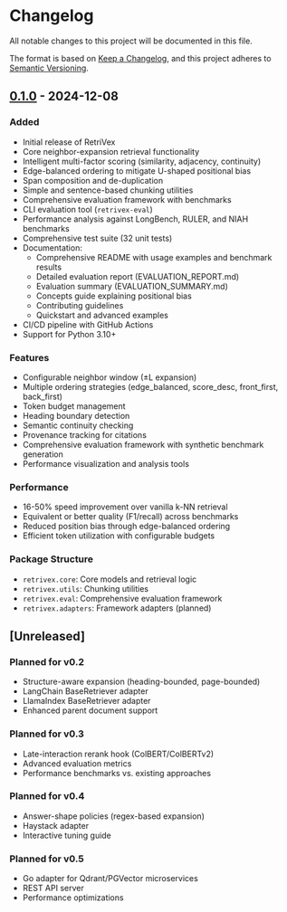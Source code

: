 # Changelog

All notable changes to this project will be documented in this file.

The format is based on [Keep a Changelog](https://keepachangelog.com/en/1.0.0/),
and this project adheres to [Semantic Versioning](https://semver.org/spec/v2.0.0.html).

## [0.1.0] - 2024-12-08

### Added
- Initial release of RetriVex
- Core neighbor-expansion retrieval functionality
- Intelligent multi-factor scoring (similarity, adjacency, continuity)
- Edge-balanced ordering to mitigate U-shaped positional bias
- Span composition and de-duplication
- Simple and sentence-based chunking utilities
- Comprehensive evaluation framework with benchmarks
- CLI evaluation tool (`retrivex-eval`)
- Performance analysis against LongBench, RULER, and NIAH benchmarks
- Comprehensive test suite (32 unit tests)
- Documentation:
  - Comprehensive README with usage examples and benchmark results
  - Detailed evaluation report (EVALUATION_REPORT.md)
  - Evaluation summary (EVALUATION_SUMMARY.md)
  - Concepts guide explaining positional bias
  - Contributing guidelines
  - Quickstart and advanced examples
- CI/CD pipeline with GitHub Actions
- Support for Python 3.10+

### Features
- Configurable neighbor window (±L expansion)
- Multiple ordering strategies (edge_balanced, score_desc, front_first, back_first)
- Token budget management
- Heading boundary detection
- Semantic continuity checking
- Provenance tracking for citations
- Comprehensive evaluation framework with synthetic benchmark generation
- Performance visualization and analysis tools

### Performance
- 16-50% speed improvement over vanilla k-NN retrieval
- Equivalent or better quality (F1/recall) across benchmarks
- Reduced position bias through edge-balanced ordering
- Efficient token utilization with configurable budgets

### Package Structure
- `retrivex.core`: Core models and retrieval logic
- `retrivex.utils`: Chunking utilities
- `retrivex.eval`: Comprehensive evaluation framework
- `retrivex.adapters`: Framework adapters (planned)

## [Unreleased]

### Planned for v0.2
- Structure-aware expansion (heading-bounded, page-bounded)
- LangChain BaseRetriever adapter
- LlamaIndex BaseRetriever adapter
- Enhanced parent document support

### Planned for v0.3
- Late-interaction rerank hook (ColBERT/ColBERTv2)
- Advanced evaluation metrics
- Performance benchmarks vs. existing approaches

### Planned for v0.4
- Answer-shape policies (regex-based expansion)
- Haystack adapter
- Interactive tuning guide

### Planned for v0.5
- Go adapter for Qdrant/PGVector microservices
- REST API server
- Performance optimizations

[0.1.0]: https://github.com/Sushanth-reddyD/retrivex/releases/tag/v0.1.0
